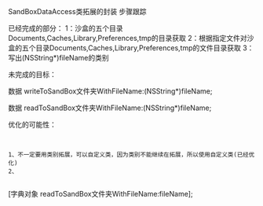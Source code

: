 SandBoxDataAccess类拓展的封装  步骤跟踪


已经完成的部分：
	1：沙盒的五个目录Documents,Caches,Library,Preferences,tmp的目录获取
	2：根据指定文件对沙盒的五个目录Documents,Caches,Library,Preferences,tmp的文件目录获取
	3：写出(NSString*)fileName的类别
	
未完成的目标：

数据 writeToSandBox文件夹WithFileName:(NSString*)fileName;

数据 readToSandBox文件夹WithFileName:(NSString*)fileName;

优化的可能性：

```


1、不一定要用类别拓展，可以自定义类，因为类别不能继续在拓展，所以使用自定义类(已经优化)
2、


```

[字典对象 readToSandBox文件夹WithFileName:fileName];

		
		
		


